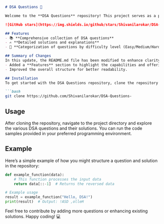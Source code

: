 ```markdown
# DSA Questions 🚀

Welcome to the **DSA Questions** repository! This project serves as a platform for developers and learners to practice and enhance their skills in Data Structures and Algorithms (DSA). This repository is designed to help you improve your understanding of various data structures and algorithms through a collection of questions and solutions.

![GitHub stars](https://img.shields.io/github/stars/Shivanilarokar/DSA-Questions-?style=social) ![Forks](https://img.shields.io/github/forks/Shivanilarokar/DSA-Questions-?style=social)

## Features
- 📚 **Comprehensive collection of DSA questions**
- ✍️ **Detailed solutions and explanations**
- 🌟 **Categorization of questions by difficulty level (Easy/Medium/Hard)**

## Summary of Changes
In this update, the README.md file has been modified to enhance clarity and engagement. Key changes include:
- Added a **Features** section to highlight the capabilities and offerings of the repository.
- Improved the overall structure for better readability.

## Installation
To get started with the DSA Questions repository, clone the repository using the following command:

```bash
git clone https://github.com/Shivanilarokar/DSA-Questions-
```

## Usage
After cloning the repository, navigate to the project directory and explore the various DSA questions and their solutions. You can run the code samples provided in your preferred programming environment.

## Example
Here’s a simple example of how you might structure a question and solution in the repository:

```python
def example_function(data):
    # This function processes the input data
    return data[::-1]  # Returns the reversed data

# Example usage
result = example_function("Hello, DSA!")
print(result)  # Output: !ASD ,olleH
```

Feel free to contribute by adding more questions or enhancing existing solutions. Happy coding! 💻
```